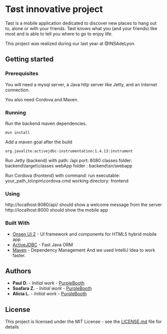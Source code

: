 # Tøst innovative project

Tøst is a mobile application dedicated to discover new places to hang out to, alone or with your friends.
Tøst knows what you (and your friends) like most and is able to tell you where to go to enjoy life.

This project was realized during our last year at @INSAdeLyon.


## Getting started

### Prerequisites

You will need a mysql server, a Java http server like Jetty, and an Internet connection.

You also need Cordova and Maven.

### Running

Run the backend maven dependencies.

```
mvn install
```

Add a maven goal after the build

```
org.javalite:activejdbc-instrumentation:1.4.13:instrument
```

Run Jetty (backend) with 
path:           /api
port:           8080
classes folder: backend\target\classes
webApp folder : backend\src\webapp

Run Cordova (frontend) with
command:            run
executable:         your_path_to\npm\cordova.cmd
working directory:  frontend

### Using

http://localhost:8080/api/ should show a welcome message from the server
http://localhost:8000      should show the mobile app

### Built With

* [Onsen UI 2](https://onsen.io/) - UI framework and components for HTML5 hybrid mobile app
* [ActiveJDBC](http://javalite.io/activejdbc) - Fast Java ORM
* [Maven](https://maven.apache.org/) - Dependency Management
And we used IntelliJ Idea to work faster.

## Authors

* **Paul D.** - *Initial work* - [PurpleBooth](https://github.com/PurpleBooth)
* **Soafara Z.** - *Initial work* - [PurpleBooth](https://github.com/PurpleBooth)
* **Alicia L.** - *Initial work* - [PurpleBooth](https://github.com/PurpleBooth)

## License

This project is licensed under the MIT License - see the [LICENSE.md](LICENSE.md) file for details



